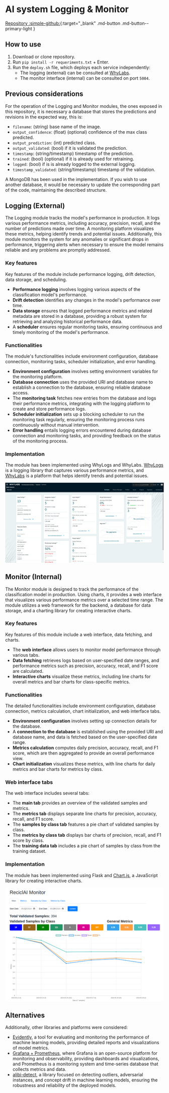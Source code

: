 # AI system Logging & Monitor
[Repository :simple-github:](https://github.com/RECICLAI-VRAIN/ia-logging-monitor){:target="_blank" .md-button .md-button--primary-light }


## How to use

1. Download or clone repository.
2. Run `pip install -r requeriments.txt` + Enter.
3. Run the `deploy.sh` file, which deploys each service independently:
   - The logging (external) can be consulted at [WhyLabs](https://whylabs.ai/).
   - The monitor interface (internal) can be consulted on port `5004`.

## Previous considerations 

For the operation of the Logging and Monitor modules, the ones exposed in this repository, it is necessary a database that stores the predictions and revisions in the expected way, this is:

- `filename`: (string) base name of the image.
- `output_confidence`: (float) (optional) confidence of the max class predicted.
- `output_prediction`: (int) predicted class.
- `output_validated`: (bool) if it is validated the prediction.
- `timestamp`: (string/timestamp) timestamp of the prediction.
- `trained`: (bool) (optional) if it is already used for retraining.
- `logged`: (bool) if is is already logged to the external logging.
- `timestamp_validated`: (string/timestamp) timestamp of the validation.

A MongoDB has been used in the implementation. If you wish to use another database, it would be necessary to update the corresponding part of the code, maintaining the described structure.

##  Logging (External)

The Logging module tracks the model's performance in production. It logs various performance metrics, including accuracy, precision, recall, and the number of predictions made over time. A monitoring platform visualizes these metrics, helping identify trends and potential issues. Additionally, this module monitors the system for any anomalies or significant drops in performance, triggering alerts when necessary to ensure the model remains reliable and any problems are promptly addressed.

### Key features

Key features of the module include performance logging, drift detection, data storage, and scheduling.

- **Performance logging** involves logging various aspects of the classification model's performance.
- **Drift detection** identifies any changes in the model's performance over time.
- **Data storage** ensures that logged performance metrics and related metadata are stored in a database, providing a robust system for retrieving and analyzing historical performance data.
- A **scheduler** ensures regular monitoring tasks, ensuring continuous and timely monitoring of the model's performance.

### Functionalities

The module's functionalities include environment configuration, database connection, monitoring tasks, scheduler initialization, and error handling.

- **Environment configuration** involves setting environment variables for the monitoring platform.
- **Database connection** uses the provided URI and database name to establish a connection to the database, ensuring reliable database access.
- The **monitoring task** fetches new entries from the database and logs their performance metrics, integrating with the logging platform to create and store performance logs.
- **Scheduler initialization** sets up a blocking scheduler to run the monitoring task regularly, ensuring the monitoring process runs continuously without manual intervention.
- **Error handling** entails logging errors encountered during database connection and monitoring tasks, and providing feedback on the status of the monitoring process.

### Implementation

The module has been implemented using WhyLogs and WhyLabs. [WhyLogs](https://whylabs.ai/whylogs) is a logging library that captures various performance metrics, and [WhyLabs](https://whylabs.ai/whylogs) is a platform that helps identify trends and potential issues.


![Logging interface](img/logs.png "Logs")

## Monitor (Internal)

The Monitor module is designed to track the performance of the classification model in production. Using charts, it provides a web interface that visualizes various performance metrics over a selected time range. The module utilizes a web framework for the backend, a database for data storage, and a charting library for creating interactive charts.

### Key features

Key features of this module include a web interface, data fetching, and charts.

- The **web interface** allows users to monitor model performance through various tabs.
- **Data fetching** retrieves logs based on user-specified date ranges, and performance metrics such as precision, accuracy, recall, and F1 score are calculated.
- **Interactive charts** visualize these metrics, including line charts for overall metrics and bar charts for class-specific metrics.


### Functionalities

The detailed functionalities include environment configuration, database connection, metrics calculation, chart initialization, and web interface tabs.

- **Environment configuration** involves setting up connection details for the database.
- A **connection to the database** is established using the provided URI and database name, and data is fetched based on the user-specified date range.
- **Metrics calculation** computes daily precision, accuracy, recall, and F1 score, which are then aggregated to provide an overall performance view.
- **Chart initialization** visualizes these metrics, with line charts for daily metrics and bar charts for metrics by class.

### Web interface tabs

The web interface includes several tabs:

- The **main tab** provides an overview of the validated samples and metrics.
- The **metrics tab** displays separate line charts for precision, accuracy, recall, and F1 score.
- The **samples by class tab** features a pie chart of validated samples by class.
- The **metrics by class tab** displays bar charts of precision, recall, and F1 score by class.
- The **training data tab** includes a pie chart of samples by class from the training dataset.


### Implementation

The module has been implemented using Flask and [Chart.js](https://www.chartjs.org/), a JavaScript library for creating interactive charts.

![Monitor interface module.](img/charts.png)

## Alternatives

Additionally, other libraries and platforms were considered:

- [Evidently](https://www.evidentlyai.com/), a tool for evaluating and monitoring the performance of machine learning models, providing detailed reports and visualizations of model metrics.
- [Grafana + Prometheus](https://prometheus.io/docs/visualization/grafana/), where Grafana is an open-source platform for monitoring and observability, providing dashboards and visualizations, and Prometheus is a monitoring system and time-series database that collects metrics and data.
- [alibi-detect](https://docs.seldon.io/projects/alibi-detect), a library focused on detecting outliers, adversarial instances, and concept drift in machine learning models, ensuring the robustness and reliability of the deployed models.

